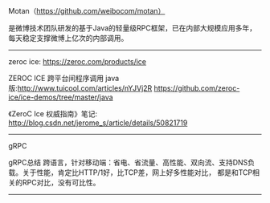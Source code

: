 Motan（https://github.com/weibocom/motan）

是微博技术团队研发的基于Java的轻量级RPC框架，已在内部大规模应用多年，每天稳定支撑微博上亿次的内部调用。

---

zeroc ice: <https://zeroc.com/products/ice>

ZEROC ICE 跨平台间程序调用 java版:<http://www.tuicool.com/articles/nYJVj2R>
<https://github.com/zeroc-ice/ice-demos/tree/master/java>

《ZeroC Ice 权威指南》笔记: <http://blog.csdn.net/jerome_s/article/details/50821719>

---

gRPC

gRPC总结
跨语言，针对移动端：省电、省流量、高性能、双向流、支持DNS负载。关于性能，肯定比HTTP/1好，比TCP差，网上好多性能对比，
都是和TCP相关的RPC对比，没有可比性。

---

